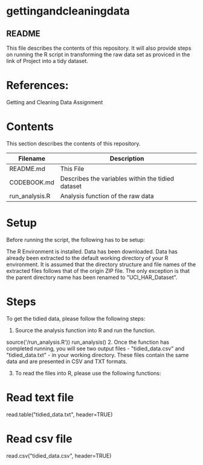 # gettingandcleaningdata

## README
This file describes the contents of this repository. 
It will also provide steps on running the R script in transforming the raw data set as proviced in the link of Project into a tidy dataset.

# References:

Getting and Cleaning Data Assignment

# Contents
This section describes the contents of this repository.

Filename       | Description
-------------  | -------------
README.md      | This File
CODEBOOK.md    | Describes the variables within the tidied dataset
run_analysis.R | Analysis function of the raw data

# Setup
Before running the script, the following has to be setup:

The R Environment is installed.
Data has been downloaded.
Data has already been extracted to the default working directory of your R environment.
It is assumed that the directory structure and file names of the extracted files follows that of the origin ZIP file. The only exception is that the parent directory name has been renamed to "UCI_HAR_Dataset".

# Steps
To get the tidied data, please follow the following steps:

1. Source the analysis function into R and run the function.

source('<your default R working directory>/run_analysis.R'))
run_analysis()
2. Once the function has completed running, you will see two output files - "tidied_data.csv" and "tidied_data.txt" - in your working directory. These files contain the same data and are presented in CSV and TXT formats.

3. To read the files into R, please use the following functions:

# Read text file
read.table("tidied_data.txt", header=TRUE)
# Read csv file
read.csv("tidied_data.csv", header=TRUE)
